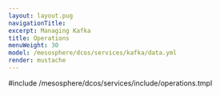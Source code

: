 ```yaml
---
layout: layout.pug
navigationTitle:
excerpt: Managing Kafka
title: Operations
menuWeight: 30
model: /mesosphere/dcos/services/kafka/data.yml
render: mustache
---
```


#include /mesosphere/dcos/services/include/operations.tmpl
